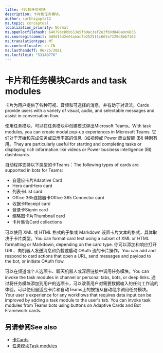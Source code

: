 ```yaml
---
title: 卡片和任务模块
description: 卡片和任务模块。
author: surbhigupta12
ms.topic: conceptual
localization_priority: Normal
ms.openlocfilehash: 64079bc8bb653e5fb9ac3af2e3fb0d848a0c6835
ms.sourcegitcommit: 4d9d1542e04abacfb252511c665a7229d8bb7162
ms.translationtype: MT
ms.contentlocale: zh-CN
ms.lasthandoff: 06/25/2021
ms.locfileid: "53140776"
---
```

# <a name="cards-and-task-modules"></a><span data-ttu-id="78dcf-103">卡片和任务模块</span><span class="sxs-lookup"><span data-stu-id="78dcf-103">Cards and task modules</span></span>

<span data-ttu-id="78dcf-104">卡片为用户提供了各种可视、音频和可选择的消息，并有助于对话流。</span><span class="sxs-lookup"><span data-stu-id="78dcf-104">Cards provide users with a variety of visual, audio, and selectable messages and assist in conversation flow.</span></span>

<span data-ttu-id="78dcf-105">使用任务模块，可以在任务模块中创建模式弹出Microsoft Teams。</span><span class="sxs-lookup"><span data-stu-id="78dcf-105">With task modules, you can create modal pop-up experiences in Microsoft Teams.</span></span> <span data-ttu-id="78dcf-106">它们对于开始和完成任务或显示丰富的信息（如视频或 Power 商业智能 (BI) 特别有用。</span><span class="sxs-lookup"><span data-stu-id="78dcf-106">They are particularly useful for starting and completing tasks or displaying rich information like videos or Power business intelligence (BI) dashboards.</span></span>

<span data-ttu-id="78dcf-107">自动程序支持以下类型的卡Teams：</span><span class="sxs-lookup"><span data-stu-id="78dcf-107">The following types of cards are supported in bots for Teams:</span></span>

* <span data-ttu-id="78dcf-108">自适应卡片</span><span class="sxs-lookup"><span data-stu-id="78dcf-108">Adaptive Card</span></span>
* <span data-ttu-id="78dcf-109">Hero card</span><span class="sxs-lookup"><span data-stu-id="78dcf-109">Hero card</span></span>
* <span data-ttu-id="78dcf-110">列表卡</span><span class="sxs-lookup"><span data-stu-id="78dcf-110">List card</span></span>
* <span data-ttu-id="78dcf-111">Office 365连接器卡</span><span class="sxs-lookup"><span data-stu-id="78dcf-111">Office 365 Connector card</span></span>
* <span data-ttu-id="78dcf-112">收据卡</span><span class="sxs-lookup"><span data-stu-id="78dcf-112">Receipt card</span></span>
* <span data-ttu-id="78dcf-113">登录卡</span><span class="sxs-lookup"><span data-stu-id="78dcf-113">Signin card</span></span>
* <span data-ttu-id="78dcf-114">缩略图卡片</span><span class="sxs-lookup"><span data-stu-id="78dcf-114">Thumbnail card</span></span>
* <span data-ttu-id="78dcf-115">卡片集合</span><span class="sxs-lookup"><span data-stu-id="78dcf-115">Card collections</span></span>

<span data-ttu-id="78dcf-116">可以使用 XML 或 HTML 格式的子集或 Markdown 设置卡片文本的格式，具体取决于卡片类型。</span><span class="sxs-lookup"><span data-stu-id="78dcf-116">You can format card text using a subset of XML or HTML formatting or Markdown, depending on the card type.</span></span> <span data-ttu-id="78dcf-117">你可以添加和响应打开 URL、向机器人发送消息和负载或启动 OAuth 流的卡片操作。</span><span class="sxs-lookup"><span data-stu-id="78dcf-117">You can add and respond to card actions that open a URL, send messages and payload to the bot, or initiate OAuth flow.</span></span>

<span data-ttu-id="78dcf-118">可以在频道或个人选项卡、聊天机器人或深层链接中调用任务模块。</span><span class="sxs-lookup"><span data-stu-id="78dcf-118">You can invoke the task modules in channel or personal tabs, bots, or deep links.</span></span> <span data-ttu-id="78dcf-119">通过将任务模块添加到用户的选项卡，可以改善用户对需要数据输入的任何工作流的体验。可以使用自适应卡片和自动Teams上的按钮从自动程序调用任务模块。</span><span class="sxs-lookup"><span data-stu-id="78dcf-119">Your user's experience for any workflows that requires data input can be improved by adding a task module to the user's tab. You can invoke task modules from Teams bots using buttons on Adaptive Cards and Bot Framework cards.</span></span>

## <a name="see-also"></a><span data-ttu-id="78dcf-120">另请参阅</span><span class="sxs-lookup"><span data-stu-id="78dcf-120">See also</span></span>

* [<span data-ttu-id="78dcf-121">卡</span><span class="sxs-lookup"><span data-stu-id="78dcf-121">Cards</span></span>](~/task-modules-and-cards/what-are-cards.md)
* [<span data-ttu-id="78dcf-122">任务模块</span><span class="sxs-lookup"><span data-stu-id="78dcf-122">Task modules</span></span>](~/task-modules-and-cards/what-are-task-modules.md)
